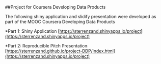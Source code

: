 
##Project for Coursera Developing Data Products

The following shiny application and slidify presentation were developed as part of the MOOC Coursera Developing Data Products

*Part 1: Shiny Application 
[https://sterrenzand.shinyapps.io/project](https://sterrenzand.shinyapps.io/project)

*Part 2: Reproducible Pitch Presentation 
[https://sterrenzand.github.io/project-DDP/index.html](https://sterrenzand.shinyapps.io/project)
